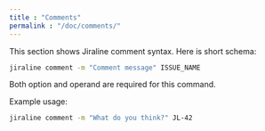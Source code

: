 ```yaml
---
title : "Comments"
permalink : "/doc/comments/"
---
```


This section shows Jiraline comment syntax.
Here is short schema:

```bash
jiraline comment -m "Comment message" ISSUE_NAME
```

Both option and operand are required for this command.

Example usage:

```bash
jiraline comment -m "What do you think?" JL-42
```
